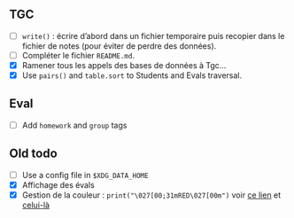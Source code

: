 ## TGC
- [ ] `write()` : écrire d’abord dans un fichier temporaire puis recopier dans
  le fichier de notes (pour éviter de perdre des données).
- [ ] Compléter le fichier `README.md`.
- [X] Ramener tous les appels des bases de données à Tgc...
- [X] Use `pairs()` and `table.sort` to Students and Evals traversal.

## Eval
- [ ] Add `homework` and `group` tags

## Old todo
- [ ] Use a config file in `$XDG_DATA_HOME`
- [X] Affichage des évals
- [X] Gestion de la couleur : `print("\027[00;31mRED\027[00m")` voir [ce
  lien](http://lua.2524044.n2.nabble.com/Colored-text-td5297072.html) et
  [celui-là](http://lua-users.org/wiki/AnsiTerminalColors)
